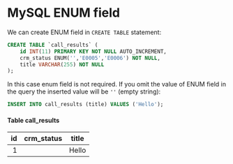 # MySQL ENUM field

We can create ENUM field in `CREATE TABLE` statement:

```sql
CREATE TABLE `call_results` (
    id INT(11) PRIMARY KEY NOT NULL AUTO_INCREMENT,
    crm_status ENUM('','E0005','E0006') NOT NULL,
    title VARCHAR(255) NOT NULL
);
```

In this case enum field is not required. If you omit the value of ENUM field in the query the inserted value will be `''` (empty string):

```sql
INSERT INTO call_results (title) VALUES ('Hello');
```

#### Table call_results

| id | crm_status | title | 
| ---: | --- | --- | 
| 1 |  | Hello | 

